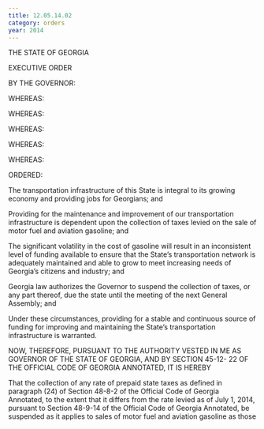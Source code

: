 ```yaml
---
title: 12.05.14.02
category: orders
year: 2014
---
```

 

THE STATE OF GEORGIA

EXECUTIVE ORDER

BY THE GOVERNOR:

WHEREAS:

WHEREAS:

WHEREAS:

WHEREAS:

WHEREAS:

ORDERED:

The transportation infrastructure of this State is integral to
its growing economy and providing jobs for Georgians; and

Providing for the maintenance and improvement of our
transportation infrastructure is dependent upon the
collection of taxes levied on the sale of motor fuel and
aviation gasoline; and

The significant volatility in the cost of gasoline will result in
an inconsistent level of funding available to ensure that the
State’s transportation network is adequately maintained and
able to grow to meet increasing needs of Georgia’s citizens
and industry; and

Georgia law authorizes the Governor to suspend the
collection of taxes, or any part thereof, due the state until the
meeting of the next General Assembly; and

Under these circumstances, providing for a stable and
continuous source of funding for improving and maintaining
the State’s transportation infrastructure is warranted.

NOW, THEREFORE, PURSUANT TO THE
AUTHORITY VESTED IN ME AS GOVERNOR OF
THE STATE OF GEORGIA, AND BY SECTION 45-12-
22 OF THE OFFICIAL CODE OF GEORGIA
ANNOTATED, IT IS HEREBY

That the collection of any rate of prepaid state taxes as
defined in paragraph (24) of Section 48-8-2 of the Official
Code of Georgia Annotated, to the extent that it differs from
the rate levied as of July 1, 2014, pursuant to Section 48-9-14
of the Official Code of Georgia Annotated, be suspended as it
applies to sales of motor fuel and aviation gasoline as those

